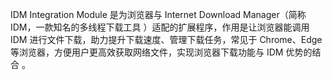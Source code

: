 IDM Integration Module 是为浏览器与 Internet Download Manager（简称 IDM，一款知名的多线程下载工具 ）适配的扩展程序，作用是让浏览器能调用 IDM 进行文件下载，助力提升下载速度、管理下载任务，常见于 Chrome、Edge 等浏览器，方便用户更高效获取网络文件，实现浏览器下载功能与 IDM 优势的结合 。
